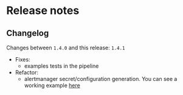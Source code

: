 # Release notes

## Changelog

Changes between `1.4.0` and this release: `1.4.1`

- Fixes:
  - examples tests in the pipeline
- Refactor:
  - alertmanager secret/configuration generation.
  You can see a working example [here](examples/alertmanager-configuration)
